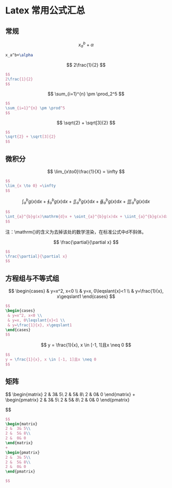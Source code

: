 # Latex 常用公式汇总

## 常规

$$
x_a^b + \alpha
$$

```Latex
x_a^b+\alpha
```

$$
2\frac{1}{2}
$$

```Latex
$$
2\frac{1}{2}
$$
```

$$
\sum_{i=1}^{n} \pm \prod_2^5
$$

```Latex
$$
\sum_{i=1}^{n} \pm \prod^5
$$
```

$$
\sqrt{2} + \sqrt[3]{2}
$$

```Latex
$$
\sqrt{2} + \sqrt[3]{2}
$$
```

## 微积分

$$
\lim_{x\to0}\frac{1}{X} = \infty
$$

```Latex
$$
\lim_{x \to 0} =\infty
$$
```

$$
\int_{a}^{b}g(x)\mathrm{d}x+\oint_{a}^{b}g(x)\mathrm{d}x+\iint_{a}^{b}g(x)\mathrm{d}x + \oiint_{a}^{b}g(x)\mathrm{d}x + \iiint_{a}^{b}g(x)\mathrm{d}x
$$

```Latex
$$
\int_{a}^{b}g(x)\mathrm{d}x + \oint_{a}^{b}g(x)dx + \iint_{a}^{b}g(x)dx + \oiint_{a}^{b}g(x)dx + \iiint_{a}^{b}g(x)dx
$$
```

注：\mathrm{}的含义为去掉该处的数学渲染，在标准公式中d不斜体。

$$
\frac{\partial}{\partial x}
$$

```Latex
$$
\frac{\partial}{\partial x}
$$
```

## 方程组与不等式组

$$
\begin{cases}
 & y=x^2, x<0 \\
 & y=x, 0\leqslant{x}<1 \\
 & y=\frac{1}{x}, x\geqslant1
\end{cases}
$$

```Latex
$$
\begin{cases}
 & y=x^2, x<0 \\
 & y=x, 0\leqslant{x}<1 \\
 & y=\frac{1}{x}, x\geqslant1
\end{cases}
$$
```

$$
y = \frac{1}{x}, x \in [-1, 1]且x \neq 0
$$

```Latex
$$
y = \frac{1}{x}, x \in [-1, 1]且x \neq 0
$$
```

## 矩阵

$$
\begin{matrix}
2 &  3& 5\\
2 &  5& 8\\
2 &  0& 0
\end{matrix}
+
\begin{pmatrix}
2 &  3& 5\\
2 &  5& 8\\
2 &  0& 0
\end{pmatrix}

$$

```Latex
$$
\begin{matrix}
2 &  3& 5\\
2 &  5& 8\\
2 &  0& 0
\end{matrix}
+
\begin{pmatrix}
2 &  3& 5\\
2 &  5& 8\\
2 &  0& 0
\end{pmatrix}

$$
```
